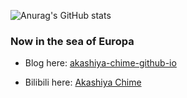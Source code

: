 <!--
**Akashiya-Chime/Akashiya-Chime** is a ✨ _special_ ✨ repository because its `README.md` (this file) appears on your GitHub profile.

Here are some ideas to get you started:

- 🔭 I’m currently working on ...
- 🌱 I’m currently learning ...
- 👯 I’m looking to collaborate on ...
- 🤔 I’m looking for help with ...
- 💬 Ask me about ...
- 📫 How to reach me: ...
- 😄 Pronouns: ...
- ⚡ Fun fact: ...
-->
![Anurag's GitHub stats](https://github-readme-stats-git-masterrstaa-rickstaa.vercel.app/api?username=akashiya-chime&show_icons=true&theme=dracula)

### Now in the sea of Europa

- Blog here: [akashiya-chime-github-io](https://akashiya-chime.github.io/)

- Bilibili here: [Akashiya Chime](https://space.bilibili.com/22930167)

